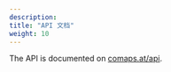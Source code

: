 ```yaml
---
description:
title: "API 文档"
weight: 10
---
```


The API is documented on [comaps.at/api](https://comaps.at/api).
